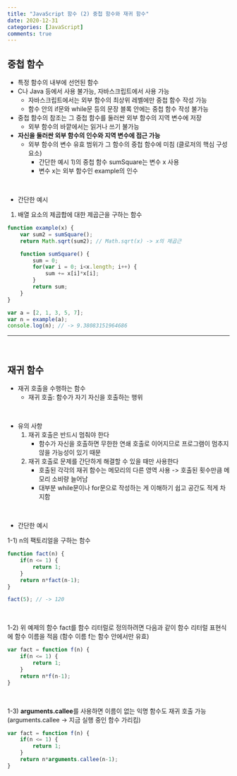 ```yaml
---
title: "JavaScript 함수 (2) 중첩 함수와 재귀 함수"
date: 2020-12-31
categories: [JavaScript]
comments: true
---
```


## **중첩 함수**

- 특정 함수의 내부에 선언된 함수
- C나 Java 등에서 사용 불가능, 자바스크립트에서 사용 가능
    - 자바스크립트에서는 외부 함수의 최상위 레벨에만 중첩 함수 작성 가능
    - 함수 안의 if문와 while문 등의 문장 블록 안에는 중첩 함수 작성 불가능
- 중첩 함수의 참조는 그 중첩 함수를 둘러싼 외부 함수의 지역 변수에 저장
    - 외부 함수의 바깥에서는 읽거나 쓰기 불가능
- **자신을 둘러싼 외부 함수의 인수와 지역 변수에 접근 가능**
    - 외부 함수의 변수 유효 범위가 그 함수의 중첩 함수에 미침 (클로저의 핵심 구성 요소)
        - 간단한 예시 1)의 중첩 함수 sumSquare는 변수 x 사용
        - 변수 x는 외부 함수인 example의 인수

<br>

- 간단한 예시

1) 배열 요소의 제곱합에 대한 제곱근을 구하는 함수

```js
function example(x) {
    var sum2 = sumSquare();
    return Math.sqrt(sum2); // Math.sqrt(x) -> x의 제곱근

    function sumSquare() {
        sum = 0;
        for(var i = 0; i<x.length; i++) {
            sum += x[i]*x[i];
        }
        return sum;
    }
}

var a = [2, 1, 3, 5, 7];
var n = example(a);
console.log(n); // -> 9.38083151964686
```

- - -

<br>

## **재귀 함수**

- 재귀 호출을 수행하는 함수
    - 재귀 호출: 함수가 자기 자신을 호출하는 행위

<br>

- 유의 사항
    1. 재귀 호출은 반드시 멈춰야 한다
        - 함수가 자신을 호출하면 무한한 연쇄 호출로 이어지므로 프로그램이 멈추지 않을 가능성이 있기 때문
    2. 재귀 호출로 문제를 간단하게 해결할 수 있을 때만 사용한다
        - 호출된 각각의 재귀 함수는 메모리의 다른 영역 사용 -> 호출된 횟수만큼 메모리 소비량 늘어남
        - 대부분 while문이나 for문으로 작성하는 게 이해하기 쉽고 공간도 적게 차지함

<br>

- 간단한 예시

1-1) n의 팩토리얼을 구하는 함수

```js
function fact(n) {
    if(n <= 1) {
        return 1;
    }
    return n*fact(n-1);
}

fact(5); // -> 120
```

<br>

1-2) 위 예제의 함수 fact를 함수 리터럴로 정의하려면 다음과 같이 함수 리터럴 표현식에 함수 이름을 적음 (함수 이름 f는 함수 안에서만 유효)

```js
var fact = function f(n) {
    if(n <= 1) {
        return 1;
    }
    return n*f(n-1);
}
```

<br>

1-3) **arguments.callee**를 사용하면 이름이 없는 익명 함수도 재귀 호출 가능 (arguments.callee -> 지금 실행 중인 함수 가리킴)

```js
var fact = function f(n) {
    if(n <= 1) {
        return 1;
    }
    return n*arguments.callee(n-1);
}
```